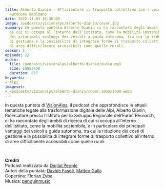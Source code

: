 ```yaml
---
title: Alberto Dianin - Efficientare il trasporto collettivo con i veicoli a guida
  autonoma @Bolzano
date: 2022-11-03 18:30:00
image: /podcasts/visionalps/alberto-dianin/cover.jpg
summary: In questa puntata Alberto Dianin ci ha raccontato degli ambiti di ricerca
  di cui si occupa all’interno dell’Istituto, come la mobilità sostenibile, e in particolare
  dei principali vantaggi dei veicoli a guida autonoma, tra cui la riduzione dei costi
  di gestione e la possibilità di integrare forme di trasporto collettivo all’interno
  di aree difficilmente accessibili come quelle rurali.
season: 1
episode: 22
audio:
  file: /podcasts/visionalps/alberto-dianin/audio.mp3
  size: 10028430
  duration: 627
keywords:
- Alpi
imageset:
- /podcasts/visionalps/alberto-dianin/cover.1000x1000.webp
---
```


In questa puntata di [VisionAlps](https://www.visionalps.com/), il podcast che approfondisce le attuali tematiche legate alla trasformazione digitale delle Alpi, Alberto Dianin, Ricercatore presso l’Istituto per lo Sviluppo Regionale dell’Eurac Research, ci ha raccontato degli ambiti di ricerca di cui si occupa all’interno dell’Istituto, come la mobilità sostenibile, e in particolare dei principali vantaggi dei veicoli a guida autonoma, tra cui la riduzione dei costi di gestione e la possibilità di integrare forme di trasporto collettivo all’interno di aree difficilmente accessibili come quelle rurali.

<br>

**Crediti**<br>
Podcast realizzato da [Digital People](https://w3id.org/digitalpeople)<br>
Autori della puntata: [Davide Fasoli](https://www.linkedin.com/in/davide-fasoli-2b3246179/), [Matteo Gallo](https://www.linkedin.com/in/matteo-gallo-4a5ab31a8/)<br>
Copertina: [Florian Zyba](https://www.linkedin.com/in/florian-zyba/)<br>
Musica: [penguinmusic](https://pixabay.com/users/penguinmusic-24940186/)